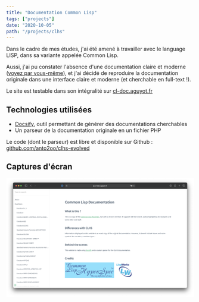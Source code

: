 ```yaml
---
title: "Documentation Common Lisp"
tags: ["projects"]
date: "2020-10-05"
path: "/projects/clhs"
---
```


Dans le cadre de mes études, j'ai été amené à travailler avec le language LISP, dans sa variante appelée Common Lisp.

Aussi, j'ai pu constater l'absence d'une documentation claire et
moderne ([voyez par vous-même](http://www.lispworks.com/documentation/HyperSpec/Front/index.htm)), et j'ai décidé de
reproduire la documentation originale dans une interface claire et moderne (et cherchable en full-text !).

Le site est testable dans son intégralité sur [cl-doc.aguyot.fr](https://cl-doc.aguyot.fr)
## Technologies utilisées
- [Docsify](https://docsify.js.org), outil permettant de générer des documentations cherchables
- Un parseur de la documentation originale en un fichier PHP

Le code (dont le parseur) est libre et disponible sur Github : [github.com/anto2oo/clhs-evolved](https://github.com/anto2oo/clhs-evolved)

## Captures d'écran

![Documentation Common Lisp](../images/clhs-accueil.png)